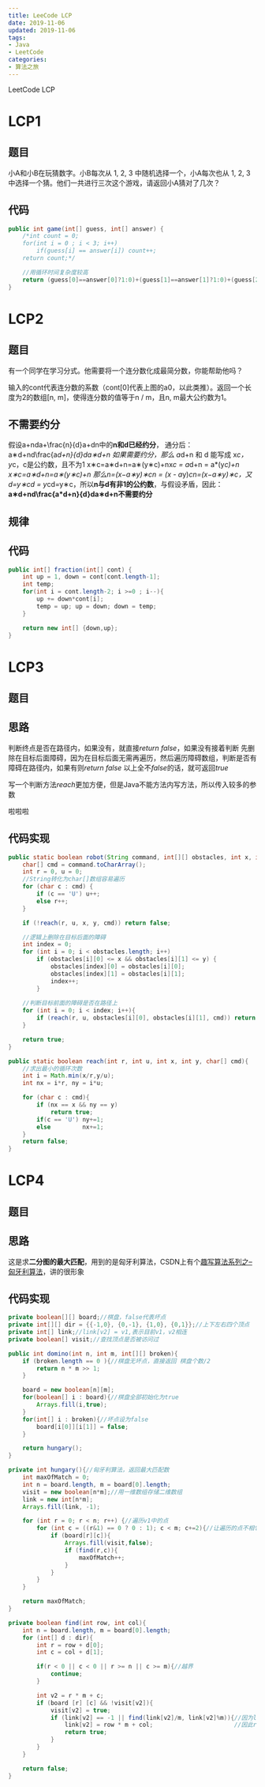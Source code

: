 ```yaml
---
title: LeeCode LCP
date: 2019-11-06
updated: 2019-11-06
tags:
- Java
- LeetCode
categories:
- 算法之旅
---
```


LeetCode LCP

# LCP1
## 题目
小A和小B在玩猜数字。小B每次从 1, 2, 3 中随机选择一个，小A每次也从 1, 2, 3 中选择一个猜。他们一共进行三次这个游戏，请返回小A猜对了几次？
## 代码
```java
public int game(int[] guess, int[] answer) {
    /*int count = 0;
    for(int i = 0 ; i < 3; i++)
        if(guess[i] == answer[i]) count++;
    return count;*/

    //用循环时间复杂度较高
    return (guess[0]==answer[0]?1:0)+(guess[1]==answer[1]?1:0)+(guess[2]==answer[2]?1:0);
}
```
# LCP2
## 题目
有一个同学在学习分式。他需要将一个连分数化成最简分数，你能帮助他吗？

输入的cont代表连分数的系数（cont[0]代表上图的a0，以此类推）。返回一个长度为2的数组[n, m]，使得连分数的值等于n / m，且n, m最大公约数为1。
## 不需要约分
假设a+nda+\frac{n}{d}a+dn​中的**n和d已经约分**，
通分后：a∗d+nd\frac{a*d+n}{d}da∗d+n​
如果需要约分，那么 a*d+n 和 d 能写成 x*c，y*c，c是公约数，且不为1
x∗c=a∗d+n=a∗(y∗c)+nx*c = a*d+n = a*(y*c)+n
x∗c=a∗d+n=a∗(y∗c)+n
那么n=(x−a∗y)∗cn = (x - a*y)*cn=(x−a∗y)∗c，又d=y∗cd = y*cd=y∗c，所以**n与d有非1的公约数**，与假设矛盾，因此：**a∗d+nd\frac{a*d+n}{d}da∗d+n​不需要约分**
## 规律

## 代码
```java
public int[] fraction(int[] cont) {
    int up = 1, down = cont[cont.length-1];
    int temp;
    for(int i = cont.length-2; i >=0 ; i--){
        up += down*cont[i];
        temp = up; up = down; down = temp;
    }

    return new int[] {down,up};
}
```
# LCP3
## 题目

## 思路
判断终点是否在路径内，如果没有，就直接*return false*，如果没有接着判断
先删除在目标后面障碍，因为在目标后面无需再遍历，然后遍历障碍数组，判断是否有障碍在路径内，如果有则*return false*
以上全不*false*的话，就可返回*true*

写一个判断方法*reach*更加方便，但是Java不能方法内写方法，所以传入较多的参数


啦啦啦

## 代码实现
```java
public static boolean robot(String command, int[][] obstacles, int x, int y) {
    char[] cmd = command.toCharArray();
    int r = 0, u = 0;
    //String转化为char[]数组容易遍历
    for (char c : cmd) {
        if (c == 'U') u++;
        else r++;
    }

    if (!reach(r, u, x, y, cmd)) return false;

    //逻辑上删除在目标后面的障碍
    int index = 0;
    for (int i = 0; i < obstacles.length; i++)
        if (obstacles[i][0] <= x && obstacles[i][1] <= y) {
            obstacles[index][0] = obstacles[i][0];
            obstacles[index][1] = obstacles[i][1];
            index++;
        }
    
    //判断目标前面的障碍是否在路径上
    for (int i = 0; i < index; i++){
        if (reach(r, u, obstacles[i][0], obstacles[i][1], cmd)) return false;
    }

    return true;
}

public static boolean reach(int r, int u, int x, int y, char[] cmd){
    //求出最小的循环次数
    int i = Math.min(x/r,y/u);
    int nx = i*r, ny = i*u;

    for (char c : cmd){
        if (nx == x && ny == y)
            return true;
        if(c == 'U') ny+=1;
        else         nx+=1;
    }
    return false;
}
```
# LCP4
## 题目

## 思路
这是求**二分图的最大匹配**，用到的是匈牙利算法，CSDN上有个[趣写算法系列之–匈牙利算法](https://blog.csdn.net/Dark_Scope/article/details/8880547)，讲的很形象
## 代码实现
```java
private boolean[][] board;//棋盘，false代表坏点
private int[][] dir = {{-1,0}, {0,-1}, {1,0}, {0,1}};//上下左右四个顶点
private int[] link;//link[v2] = v1,表示目前v1，v2相连
private boolean[] visit;//查找顶点是否被访问过

public int domino(int n, int m, int[][] broken){
    if (broken.length == 0 ){//棋盘无坏点，直接返回 棋盘个数/2
        return n * m >> 1;
    }

    board = new boolean[n][m];
    for(boolean[] i : board){//棋盘全部初始化为true
        Arrays.fill(i,true);
    }
    for(int[] i : broken){//坏点设为false
        board[i[0]][i[1]] = false;
    }

    return hungary();
}

private int hungary(){//匈牙利算法，返回最大匹配数
    int maxOfMatch = 0;
    int n = board.length, m = board[0].length;
    visit = new boolean[n*m];//用一维数组存储二维数组
    link = new int[n*m];
    Arrays.fill(link, -1);

    for (int r = 0; r < n; r++) {//遍历v1中的点
        for (int c = ((r&1) == 0 ? 0 : 1); c < m; c+=2){//让遍历的点不相邻
            if (board[r][c]){
                Arrays.fill(visit,false);
                if (find(r,c)){
                    maxOfMatch++;
                }
            }
        }
    }

    return maxOfMatch;
}

private boolean find(int row, int col){
    int n = board.length, m = board[0].length;
    for (int[] d : dir){
        int r = row + d[0];
        int c = col + d[1];

        if(r < 0 || c < 0 || r >= n || c >= m){//越界
            continue;
        }

        int v2 = r * m + c;
        if (board [r] [c] && !visit[v2]){
            visit[v2] = true;
            if (link[v2] == -1 || find(link[v2]/m, link[v2]%m)){//因为link是用一维数组存储二维数组
                link[v2] = row * m + col;                       //因此row = link[v2]/m, col = lin[v2]%m，由左式可知
                return true;
            }
        }
    }

    return false;
}
```
